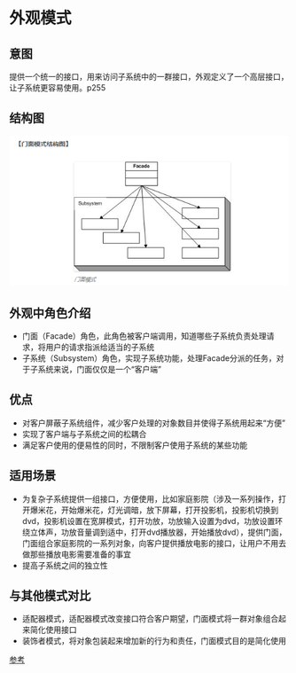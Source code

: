 # 外观模式

## 意图

提供一个统一的接口，用来访问子系统中的一群接口，外观定义了一个高层接口，让子系统更容易使用。p255

## 结构图

![image](https://github.com/yantianpi/designMode/raw/master/facade/structure.png)

## 外观中角色介绍

* 门面（Facade）角色，此角色被客户端调用，知道哪些子系统负责处理请求，将用户的请求指派给适当的子系统
* 子系统（Subsystem）角色，实现子系统功能，处理Facade分派的任务，对于子系统来说，门面仅仅是一个“客户端”

## 优点

* 对客户屏蔽子系统组件，减少客户处理的对象数目并使得子系统用起来“方便”
* 实现了客户端与子系统之间的松耦合
* 满足客户使用的便易性的同时，不限制客户使用子系统的某些功能

## 适用场景

* 为复杂子系统提供一组接口，方便使用，比如家庭影院（涉及一系列操作，打开爆米花，开始爆米花，灯光调暗，放下屏幕，打开投影机，投影机切换到dvd，投影机设置在宽屏模式，打开功放，功放输入设置为dvd，功放设置环绕立体声，功放音量调到适中，打开dvd播放器，开始播放dvd），提供门面，门面组合家庭影院的一系列对象，向客户提供播放电影的接口，让用户不用去做那些播放电影需要准备的事宜
* 提高子系统之间的独立性

## 与其他模式对比

* 适配器模式，适配器模式改变接口符合客户期望，门面模式将一群对象组合起来简化使用接口
* 装饰者模式，将对象包装起来增加新的行为和责任，门面模式目的是简化使用

[参考](http://www.phppan.com/2010/06/php-design-pattern-7-facade/)
